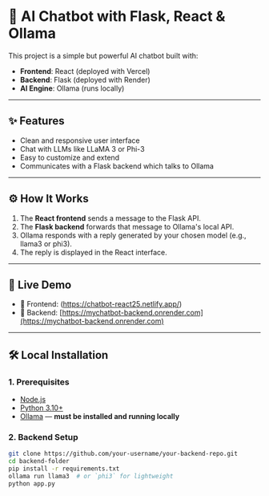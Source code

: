 # 🤖 AI Chatbot with Flask, React & Ollama

This project is a simple but powerful AI chatbot built with:
- **Frontend**: React (deployed with Vercel)
- **Backend**: Flask (deployed with Render)
- **AI Engine**: Ollama (runs locally)

---

## ✨ Features

- Clean and responsive user interface
- Chat with LLMs like LLaMA 3 or Phi-3
- Easy to customize and extend
- Communicates with a Flask backend which talks to Ollama

---

## ⚙️ How It Works

1. The **React frontend** sends a message to the Flask API.
2. The **Flask backend** forwards that message to Ollama's local API.
3. Ollama responds with a reply generated by your chosen model (e.g., llama3 or phi3).
4. The reply is displayed in the React interface.

---

## 🚀 Live Demo

- 🔗 Frontend: (https://chatbot-react25.netlify.app/)
- 🔗 Backend: [https://mychatbot-backend.onrender.com](https://mychatbot-backend.onrender.com)

---

## 🛠️ Local Installation

### 1. Prerequisites

- [Node.js](https://nodejs.org/)
- [Python 3.10+](https://www.python.org/)
- [Ollama](https://ollama.com/) — **must be installed and running locally**

### 2. Backend Setup

```bash
git clone https://github.com/your-username/your-backend-repo.git
cd backend-folder
pip install -r requirements.txt
ollama run llama3  # or `phi3` for lightweight
python app.py
